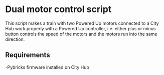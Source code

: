 # Dual motor control script

This script makes a train with two Powered Up motors connected to a City Hub work
properly with a Powered Up controller, i.e. either plus or minus button controls the
speed of the motors and the motors run into the same direction.

## Requirements

-Pybricks firmware installed on City Hub
